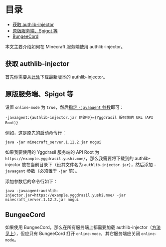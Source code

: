 <!-- START doctoc generated TOC please keep comment here to allow auto update -->
<!-- DON'T EDIT THIS SECTION, INSTEAD RE-RUN doctoc TO UPDATE -->
目录
=================

- [获取 authlib-injector](#%E8%8E%B7%E5%8F%96-authlib-injector)
- [原版服务端、Spigot 等](#%E5%8E%9F%E7%89%88%E6%9C%8D%E5%8A%A1%E7%AB%AFspigot-%E7%AD%89)
- [BungeeCord](#bungeecord)

<!-- END doctoc generated TOC please keep comment here to allow auto update -->

本文主要介绍如何在 Minecraft 服务端使用 authlib-injector。

## 获取 authlib-injector
首先你需要从[此处](https://authlib-injector.yushi.moe/~download/)下载最新版本的 authlib-injector。

## 原版服务端、Spigot 等
设置 `online-mode` 为 `true`，然后[指定 `-javaagent` 参数](https://github.com/yushijinhun/authlib-injector/wiki/启动器技术规范#添加-jvm-参数)即可：
```
-javaagent:{authlib-injector.jar 的路径}={Yggdrasil 服务端的 URL（API Root）}
```

例如，这是原先的启动命令行：
```
java -jar minecraft_server.1.12.2.jar nogui
```
如果我要使用的 Yggdrasil 服务端的 API Root 为 `https://example.yggdrasil.yushi.moe/`，那么我需要将下载到的 authlib-injector 放在当前目录下（设其文件名为 `authlib-injector.jar`），然后添加 `-javaagent` 参数（必须置于 `-jar` 前）。

添加参数后的命令行如下：
```
java -javaagent:authlib-injector.jar=https://example.yggdrasil.yushi.moe/ -jar minecraft_server.1.12.2.jar nogui
```

## BungeeCord
如果使用 BungeeCord，那么在所有服务端上都需要加载 authlib-injector（[方法见上](#原版服务端spigot-等)），但应只有 BungeeCord 打开 `online-mode`，其它服务端应关闭 `online-mode`。
